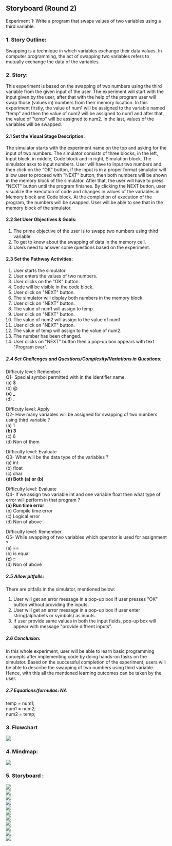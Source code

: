 ## Storyboard (Round 2)


Experiment 1: Write a program that swaps values of two variables using a third variable.


### 1. Story Outline:

Swapping is a technique in which variables exchange their data values. In computer programming, the act of swapping two variables refers to mutually exchange the data of the variables.

### 2. Story:

This experiment is based on the swapping of two numbers using the third variable from the given input of the user. The experiment will start with the input given by the user, after that with the help of the program user will swap those (values in) numbers from their memory location. In this experiment firstly, the value of num1 will be assigned to the variable named "temp" and then the value of num2 will be assigned to num1 and after that, the value of "temp" will be assigned to num2. In the last, values of the variables will be swapped.

#### 2.1 Set the Visual Stage Description:

The simulator starts with the experiment name on the top and asking for the input of two numbers. The simulator consists of three blocks, in the left, Input block, in middle, Code block and in right, Simulation block. The simulator asks to input numbers. User will have to input two numbers and then click on the "OK" button, if the input is in a proper format simulator will allow user to proceed with "NEXT" button, then both numbers will be shown in the memory block of the simulator. After that, the user will have to press "NEXT" button until the program finishes. By clicking the NEXT button, user visualize the execution of code and changes in values of the variables in Memory block and Code block. At the completion of execution of the program, the numbers will be swapped. User will be able to see that in the memory block of the simulator. 

#### 2.2 Set User Objectives & Goals:

1. The prime objective of the user is to swapp two numbers using third variable. 
2. To get to know about the swapping of data in the memory cell.
3. Users need to answer some questions based on the experiment. 

#### 2.3 Set the Pathway Activities:

1. User starts the simulator.
2. User enters the values of two numbers.
3. User clicks on the "OK" button.
4. Code will be visible in the code block.
5. User click on "NEXT" button.
6. The simulator will display both numbers in the memory block.
7. User click on "NEXT" button.
8. The value of num1 will assign to temp.
9. User click on "NEXT" button.
10. The value of num2 will assign to the value of num1.
11. User click on "NEXT" button.
12. The value of temp will assign to the value of num2.
13. The number has been changed.
14. User clicks on "NEXT" button then a pop-up box appears with text "Program over".


##### 2.4 Set Challenges and Questions/Complexity/Variations in Questions:

Difficuty level: Remember<br>
Q1- Special symbol permitted with in the identifier name.<br>
(a) $ <br>
(b) @ <br>
<b>(c) _ </b> <br>
(d) . <br>

Difficuty level: Apply<br>
Q2-  How many variables will be assigned for swapping of two numbers using third variable ?<br>
(a) 1 <br>
<b>(b) 3 </b> <br>
(c) 6 <br>
(d) Non of them <br>

Difficulty level: Evaluate<br>
Q3- What will be the data type of the variables ?<br>
(a) int</b><br>
(b) float<br>
(c) char<br>
<b>(d) Both (a) or (b) </b><br>

Difficulty level: Evaluate<br>
Q4- If we assign two variable int and one variable float then what type of error will perform in that program ?<br>
<b>(a) Run time error</b><br>
(b) Compile time error<br>
(c) Logical error<br>
(d) Non of above<br>

Difficulty level: Remember<br>
Q5-  While swapping of two variables which operator is used for assignment ?<br>
(a) ==<br>
(b) is equal<br>
<b>(c) =</b><br>
(d) Non of above<br>


##### 2.5 Allow pitfalls:

There are pitfalls in the simulator, mentioned below:

1. User will get an error message in a pop-up box if user presses "OK" button without providing the inputs.
2. User will get an error message in a pop-up box if user enter string(alphabets or symbols) as inputs.
3. If user provide same values in both the input fields, pop-up box will appear with message "provide diffrent inputs".


##### 2.6 Conclusion:

In this whole experiment, user will be able to learn basic programming concepts after implementing code by doing hands-on tasks on the simulator. Based on the successful completion of the experiment, users will be able to describe the swapping of two numbers using third variable. Hence, with this all the mentioned learning outcomes can be taken by the user.

##### 2.7 Equations/formulas: NA

temp = num1;<br>
num1 = num2; <br>
num2 = temp;<br>

### 3. Flowchart
<img src="flowchart/flowchart.png"/><br>

### 4. Mindmap:
<img src="mindmap/mindmap.png"/>

### 5. Storyboard :

<img src="images/1.PNG"><br>
<img src="images/2.PNG"><br>
<img src="images/3.PNG"><br>
<img src="images/4.PNG"><br>
<img src="images/5.PNG"><br>
<img src="images/6.PNG"><br>
<img src="images/7.PNG"><br>
<img src="images/8.PNG"><br>
<img src="images/9.PNG"><br>
<img src="images/10.PNG"><br>
<img src="images/11.PNG"><br>

